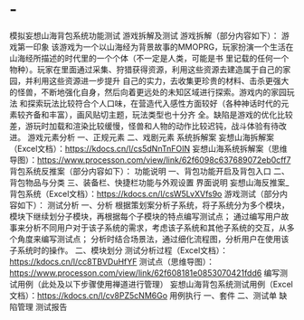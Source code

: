 # -
模拟妄想山海背包系统功能测试
游戏拆解及测试
游戏拆解（部分内容如下）：
游戏第一印象
该游戏为一个以山海经为背景故事的MMOPRG，玩家扮演一个生活在山海经所描述的时代里的一个个体（不一定是人类，可能是书
里记载的任何一个物种）。玩家在里面通过采集、狩猎获得资源，利用这些资源去建造属于自己的家园，并利用这些资源进一步提升
自己的实力，去收集更珍贵的材料、击杀更强大的怪兽，不断地强化自身，然后向着更远处的未知区域进行探索。游戏内的家园玩法
和探索玩法比较符合个人口味，在营造代入感性方面较好（各种神话时代的元素较齐备和丰富），画风贴切主题，玩法类型也十分齐
全。缺陷是游戏的优化比较差，游玩时加载和渲染比较缓慢，怪兽和人物的动作比较迟钝，战斗体验有待改进。
游戏元素分析
一、正规元素
二、戏剧元素
系统拆解案
妄想山海拆解案（Excel文档）：https://kdocs.cn/l/cs5dNnTnFOIN
妄想山海系统拆解案（思维导图）：https://www.processon.com/view/link/62f6098c637689072eb0cff7
背包系统反推案（部分内容如下）：
功能说明
一、背包功能开启及背包入口
二、背包物品与分类
三、装备栏、快捷栏功能与外观设置
界面说明
妄想山海反推案_背包系统（Excel文档）：https://kdocs.cn/l/csW5LvXVfs9o
游戏测试（部分内容如下）：
测试分析
一、分析
根据策划案分析子系统，将子系统分为多个模块，模块下继续划分子模块，再根据每个子模块的特点编写测试点；
通过编写用户故事来分析不同用户对于该子系统的需求，考虑该子系统和其他子系统的交互，从多个角度来编写测试点；
分析时结合场景法，通过细化流程图，分析用户在使用该子系统时的操作。
二、模块划分
测试分析过程（Excel文档）：https://kdocs.cn/l/cc8TBVDuHfYF
测试点（思维导图）：https://www.processon.com/view/link/62f608181e0853070421fdd6
编写测试用例（此处及以下步骤使用禅道进行管理）
妄想山海背包系统测试用例（Excel文档）：https://kdocs.cn/l/cv8PZ5cNM6Go
用例执行
一、套件
二、测试单
缺陷管理
测试报告
